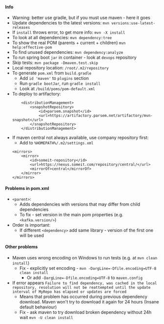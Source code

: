 #### Info
* Warning: better use gradle, but if you must use maven - here it goes
* Update dependencies to the latest versions: `mvn versions:use-latest-releases`
* If `install` throws error, to get more info: `mvn -X install`
* To look at all dependencies: `mvn dependency:tree`
* To show the real POM (parents + current + children) `mvn help:effective-pom`
* To find unused dependencies: `mvn dependency:analyze`
* To run spring boot `jar` in container - look at `devops` repository
* Skip tests: `mvn package -Dmaven.test.skip`
* Local repository location: `/root/.m2/repository`
* To generate `pom.xml` from `build.gradle`
    * Add `id 'maven'` to `plugins` section
    * Run `gradle bootJar`, run `gradle install`
    * Look at `/build/poms/pom-default.xml`
* To deploy to artifactory:
    ```
        <distributionManagement>
            <snapshotRepository>
                <id>parsem.snapshot</id>
                <url>https://artifactory.parsem.net/artifactory/mvn-snapshot</url>
            </snapshotRepository>
        </distributionManagement>
    ```
* If maven central not always available, use company repository first:
    * Add to `%HOMEPATH%/.m2/settings.xml`
    ```
    <mirrors>
        <mirror>
            <id>someit-repository</id>
            <url>https://nexus.someit.com/repository/central/</url>
            <mirrorOf>central</mirrorOf>
        </mirror>
    </mirrors>
    ```
  
#### Problems in pom.xml
* `<parent>`:
    * Adds dependencies with versions that may differ from child dependencies
    * To fix - set version in the main pom properties (e.g. `<kafka.version/>`)
* Order is important:
    * If different `<dependency>` add same library - version of the first one will be used

#### Other problems
* Maven uses wrong encoding on Windows to run tests (e.g. at `mvn clean install`)
    * Fix - explicitly set encoding - `mvn -DargLine=-Dfile.encoding=UTF-8 clean install`
        * Or add `-DargLine=-Dfile.encoding=UTF-8` to `maven.config`
* If error appears `Failure to find dependency, was cached in the local repository, resolution will not be reattempted until the update interval of MyRepo has elapsed or updates are forced`
    * Means that problem has occurred during previous dependency download. Maven won't try to download it again for 24 hours (Insane default behaviour)
    * Fix - ask maven to try download broken dependency without 24h wait `mvn -U clean install`
